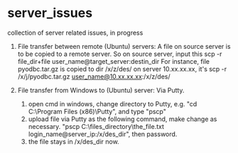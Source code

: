 # server_issues
collection of server related issues, in progress

1. File transfer between remote (Ubuntu) servers:
   A file on source server is to be copied to a remote server. So on source server, input this
   scp -r file_dir+file user_name@target_server:destin_dir
   For instance, file pyodbc.tar.gz is copied to dir /x/z/des/ on server 10.xx.xx.xx, it's
   scp -r /x/j/pyodbc.tar.gz user_name@10.xx.xx.xx:/x/z/des/

2. File transfer from Windows to (Ubuntu) server:
   Via Putty.
   1) open cmd in windows, change directory to Putty, e.g. "cd C:\Program Files (x86)\Putty\", and type "pscp"
   2) upload file via Putty as the following command, make change as necessary.
   "pscp C:\files_directory\the_file.txt login_name@server_ip:/x/des_dir", then password.
   3) the file stays in /x/des_dir now.
